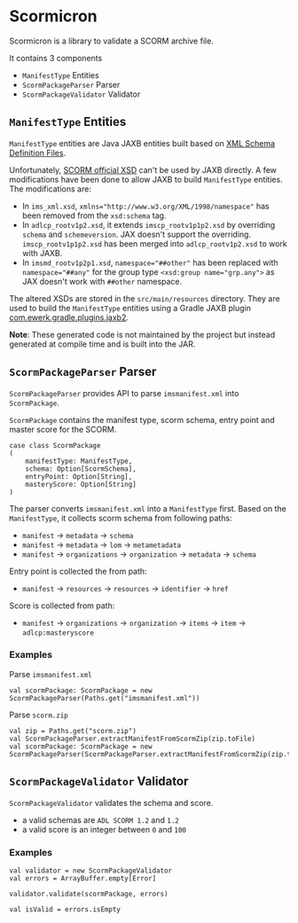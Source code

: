 # Scormicron

Scormicron is a library to validate a SCORM archive file. 

It contains 3 components

* `ManifestType` Entities
* `ScormPackageParser` Parser 
* `ScormPackageValidator` Validator

## `ManifestType` Entities

`ManifestType` entities are Java JAXB entities built based on [XML Schema Definition Files](https://scorm.com/scorm-explained/technical-scorm/content-packaging/xml-schema-definition-files/).

Unfortunately, [SCORM official XSD](https://21w98o3yqgi738kmv7xrf9lj-wpengine.netdna-ssl.com/wp-content/assets/SchemaDefinitionFiles/zips/scorm12schemadefinition.zip) can't be used by JAXB directly. A few modifications have been done to allow JAXB to build `ManifestType` entities. The modifications are:

* In `ims_xml.xsd`, `xmlns="http://www.w3.org/XML/1998/namespace"` has been removed from the `xsd:schema` tag.
* In `adlcp_rootv1p2.xsd`, it extends `imscp_rootv1p1p2.xsd` by overriding `schema` and `schemeversion`. JAX doesn't support the overriding. `imscp_rootv1p1p2.xsd` has been merged into `adlcp_rootv1p2.xsd` to work with JAXB.
* In `imsmd_rootv1p2p1.xsd`, `namespace="##other"` has been replaced with `namespace="##any"` for the group type `<xsd:group name="grp.any">` as JAX doesn't work with `##other` namespace.   

The altered XSDs are stored in the `src/main/resources` directory. They are used to build the `ManifestType` entities using a Gradle JAXB plugin [com.ewerk.gradle.plugins.jaxb2](https://plugins.gradle.org/plugin/com.ewerk.gradle.plugins.jaxb2). 

**Note**: These generated code is not maintained by the project but instead generated at compile time and is built into the JAR. 
  
## `ScormPackageParser` Parser

`ScormPackageParser` provides API to parse `imsmanifest.xml` into `ScormPackage`. 

`ScormPackage` contains the manifest type, scorm schema, entry point and master score for the SCORM.

```
case class ScormPackage
(
    manifestType: ManifestType,
    schema: Option[ScormSchema],
    entryPoint: Option[String],
    masteryScore: Option[String]
)
``` 

The parser converts `imsmanifest.xml` into a `ManifestType` first. Based on the `ManifestType`, it collects scorm schema from following paths: 

* `manifest` -> `metadata` -> `schema`
* `manifest` -> `metadata` -> `lom` -> `metametadata`
* `manifest` -> `organizations` -> `organization` -> `metadata` -> `schema`

Entry point is collected the from path: 

* `manifest` -> `resources` -> `resources` -> `identifier` -> `href`

Score is collected from path:

* `manifest` -> `organizations` -> `organization` -> `items` -> `item` -> `adlcp:masteryscore`


### Examples

Parse `imsmanifest.xml`
```
val scormPackage: ScormPackage = new ScormPackageParser(Paths.get("imsmanifest.xml"))
```

Parse `scorm.zip`
```
val zip = Paths.get("scorm.zip") 
val ScormPackageParser.extractManifestFromScormZip(zip.toFile)
val scormPackage: ScormPackage = new ScormPackageParser(ScormPackageParser.extractManifestFromScormZip(zip.toFile))
```
 
## `ScormPackageValidator` Validator
 
`ScormPackageValidator` validates the schema and score. 

* a valid schemas are `ADL SCORM 1.2` and `1.2`
* a valid score is an integer between `0` and `100`

### Examples

```
val validator = new ScormPackageValidator
val errors = ArrayBuffer.empty[Error]

validator.validate(scormPackage, errors)

val isValid = errors.isEmpty
```